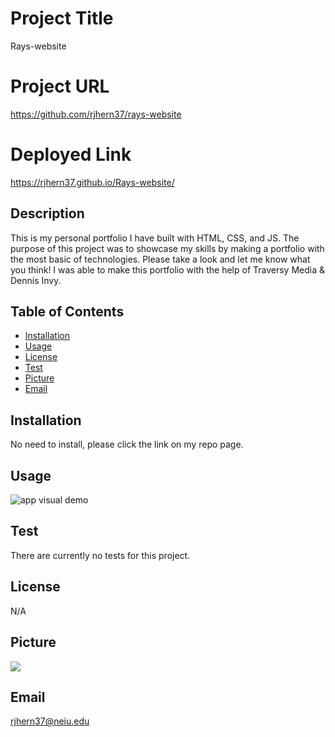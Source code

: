 
# Project Title 
Rays-website


# Project URL
https://github.com/rjhern37/rays-website

# Deployed Link 
https://rjhern37.github.io/Rays-website/

## Description 
This is my personal portfolio I have built with HTML, CSS, and JS. The purpose of this project was to showcase my skills by making a portfolio with the most basic of technologies. Please take a look and let me know what you think! I was able to make this portfolio with the help of Traversy Media & Dennis Invy. 

## Table of Contents
* [Installation](#installation)
* [Usage](#usage)
* [License](#license)
* [Test](#test)
* [Picture](#picture)
* [Email](#email)


## Installation
No need to install, please click the link on my repo page.

## Usage
<img alt="app visual demo" src="assets/Rays-websiteGify.gif"/>

## Test
There are currently no tests for this project. 

## License
N/A

## Picture
<img src="https://avatars1.githubusercontent.com/u/59975055?v=4"/>

## Email
rjhern37@neiu.edu
